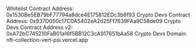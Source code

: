 Whitelist Contract Address: 0x1530Be5EB79bF77794a8dce4E175812EDc3b6f93
Crypto Devs Contract Address: 0x937D050c17C0A5402eA2d25Ff7639FAa9C58de09
Crypto Devs Contract Address v2: 0xA72bC745210FaB01a16f5BB12C3cA917651bAa58
Crypto Devs Domain: nft-collection-vert-psi.vercel.app
